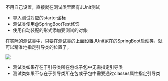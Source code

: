 不用自己设置，直接就在测试类里面有JUnit测试

- 导入测试对应的starter坐标
- 测试类使用@SpringBootTest修饰
- 使用自动装配的形式添加要测试的对象

在实际的测试类中，只要在测试类的上面设置JUnit家在的SpringBoot启动类，就可以精准地指定引导类的位置了。

[![](https://cdn.nlark.com/yuque/0/2023/png/38953059/1699768893471-e932fa89-f3a7-4715-9def-c358e285a13a.png)](https://cdn.nlark.com/yuque/0/2023/png/38953059/1699768893471-e932fa89-f3a7-4715-9def-c358e285a13a.png)

- 测试类如果存在于引导类所在包或子包中无需指定引导类
- 测试类如果不存在于引导类所在包或子包中需要通过classes属性指定引导类